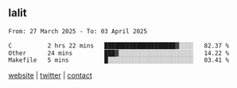 ## lalit

<!--START_SECTION:waka-->

```txt
From: 27 March 2025 - To: 03 April 2025

C          2 hrs 22 mins   ████████████████████▓░░░░   82.37 %
Other      24 mins         ███▓░░░░░░░░░░░░░░░░░░░░░   14.22 %
Makefile   5 mins          █░░░░░░░░░░░░░░░░░░░░░░░░   03.41 %
```

<!--END_SECTION:waka-->

[website](https://lalit.sh) | [twitter](https://x.com/@lalitcodes) | [contact](https://lalit.sh/contact)
